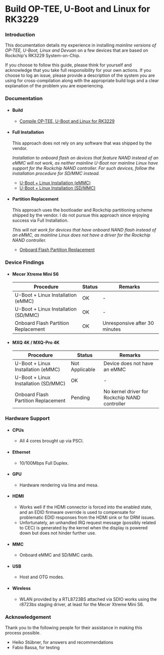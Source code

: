 # Build OP-TEE, U-Boot and Linux for RK3229

### Introduction

This documentation details my experience in installing *mainline versions of OP-TEE, U-Boot, Linux and Devuan* on a few devices that are based on Rockchip's RK3229 System-on-Chip.

If you choose to follow this guide, please think for yourself and acknowledge that you take full responsibility for your own actions. If you choose to log an issue, please provide a description of the system you are using for cross-compilation along with the appropriate build logs and a clear explanation of the problem you are experiencing.


### Documentation

- #### Build

     - [Compile OP-TEE, U-Boot and Linux for RK3229](COMPILE.md)


- #### Full Installation

     This approach does not rely on any software that was shipped by the vendor.

     *Installation to onboard flash on devices that feature NAND instead of an eMMC will not work, as neither mainline U-Boot nor mainline Linux have support for the Rockchip NAND controller. For such devices, follow the installation procedure for SD/MMC instead.*

     - [U-Boot + Linux Installation (eMMC)](EMMC-INSTALL.md)
     - [U-Boot + Linux Installation (SD/MMC)](SDMMC-INSTALL.md)


- #### Partition Replacement

     This approach uses the bootloader and Rockchip partitioning scheme shipped by the vendor. I do not pursue this approach since enjoying success via Full Installation. 

     *This will not work for devices that have onboard NAND flash instead of an eMMC, as mainline Linux does not have a driver for the Rockchip NAND controller.*

     - [Onboard Flash Partition Replacement](PARTITION-REPLACEMENT.md)


### Device Findings

- #### Mecer Xtreme Mini S6
    | Procedure                            | Status  | Remarks                       |
    |--------------------------------------|---------|-------------------------------|
    | U-Boot + Linux Installation (eMMC)   | OK      | -                             |
    | U-Boot + Linux Installation (SD/MMC) | OK      | -                             |
    | Onboard Flash Partition Replacement  | OK      | Unresponsive after 30 minutes |


- #### MXQ 4K / MXQ-Pro 4K
    | Procedure                            | Status         | Remarks                                       |
    |--------------------------------------|----------------|-----------------------------------------------|
    | U-Boot + Linux Installation (eMMC)   | Not Applicable | Device does not have an eMMC                  |
    | U-Boot + Linux Installation (SD/MMC) | OK             | -                                             |
    | Onboard Flash Partition Replacement  | Pending        | No kernel driver for Rockchip NAND controller |


### Hardware Support

- #### CPUs
    - All 4 cores brought up via PSCI.

- #### Ethernet
    - 10/100Mbps Full Duplex.

- #### GPU
    - Hardware rendering via lima and mesa.

- #### HDMI
    - Works well if the HDMI connector is forced into the enabled state, and an EDID firmware override is used to compensate for problematic EDID responses from the HDMI sink or for DRM issues.
    - Unfortunately, an unhandled IRQ request message (possibly related to CEC) is generated by the kernel when the display is powered down but does not hinder further use.

- #### MMC
    - Onboard eMMC and SD/MMC cards.

- #### USB
    - Host and OTG modes.

- #### Wireless
    - WLAN provided by a RTL8723BS attached via SDIO works using the r8723bs staging driver, at least for the Mecer Xtreme Mini S6.


### Acknowledgement

Thank you to the following people for their assistance in making this process possible.

- Heiko Stübner, for answers and recommendations
- Fabio Bassa, for testing
